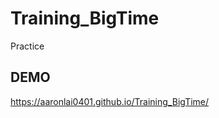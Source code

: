# Training_BigTime
Practice

<h2>DEMO</h2>

<a>https://aaronlai0401.github.io/Training_BigTime/</a>
